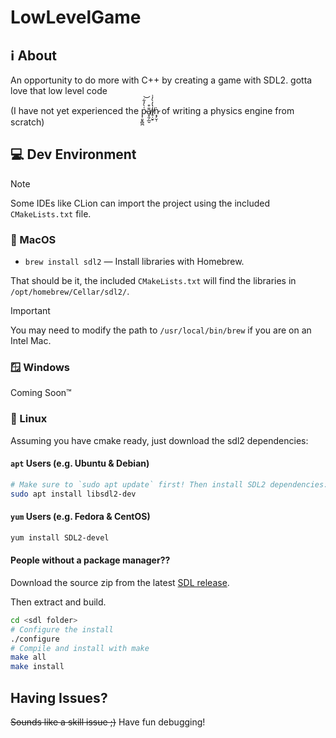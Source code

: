 # LowLevelGame

## ℹ️ About

An opportunity to do more with C++ by creating a game with SDL2. gotta love that low level code 

(I have not yet experienced the p̷̜͈̞̻̪͑̀̓͋͝ã̸͓̯̗̲̮͒i̸̥̣̮̠̔̓̀̓͗ṅ̷͙̗̮̹ of writing a physics engine from scratch)

## 💻 Dev Environment

> [!NOTE]
> Some IDEs like CLion can import the project using the included `CMakeLists.txt` file.

### 🍎 MacOS

- `brew install sdl2` — Install libraries with Homebrew.

That should be it, the included `CMakeLists.txt` will find the libraries in `/opt/homebrew/Cellar/sdl2/`.

> [!IMPORTANT]
> You may need to modify the path to `/usr/local/bin/brew` if you are on an Intel Mac.

### 🪟 Windows

Coming Soon™️

### 🐧 Linux

Assuming you have cmake ready, just download the sdl2 dependencies:

#### `apt` Users (e.g. Ubuntu & Debian)

```bash
# Make sure to `sudo apt update` first! Then install SDL2 dependencies:
sudo apt install libsdl2-dev
```

#### `yum` Users (e.g. Fedora & CentOS)

```bash
yum install SDL2-devel
```

#### People without a package manager??

Download the source zip from the latest [SDL release](https://github.com/libsdl-org/SDL/releases). 

Then extract and build.

```bash
cd <sdl folder>
# Configure the install
./configure
# Compile and install with make
make all
make install
```

## Having Issues?

~~Sounds like a skill issue ;)~~ Have fun debugging!
